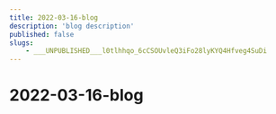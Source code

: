 ```yaml
---
title: 2022-03-16-blog
description: 'blog description'
published: false
slugs:
    - ___UNPUBLISHED___l0tlhhqo_6cCSOUvleQ3iFo28lyKYQ4Hfveg4SuDi
---
```


# 2022-03-16-blog
